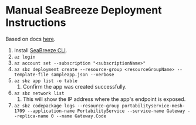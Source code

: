 Manual SeaBreeze Deployment Instructions
========================================

Based on docs [here](https://github.com/Azure/seabreeze-preview-pr/blob/master/docs/conceptual-docs/application-deployment-quickstart.md).

1. Install [SeaBreeze CLI](https://github.com/Azure/seabreeze-preview-pr/blob/master/docs/conceptual-docs/cli-setup.md).
1. `az login`
1. `az account set --subscription "<subscriptionName>"`
1. `az sbz deployment create --resource-group <resourceGroupName> --template-file sampleapp.json --verbose`
1. `az sbz app list -o table`
    1. Confirm the app was created successfully.
1. `az sbz network list`
    1. This will show the IP address where the app's endpoint is exposed.
1. `az sbz codepackage logs --resource-group portabilityservice-mesh-1709 --application-name PortabilityService --service-name Gateway --replica-name 0 --name Gateway.Code`